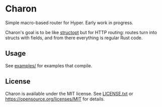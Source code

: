 # Charon
Simple macro-based router for Hyper. Early work in progress.

Charon's goal is to be like [structopt](https://docs.rs/structopt/0.3.12/structopt/) but for HTTP routing: routes turn into structs with fields, and from there everything is regular Rust code.

## Usage
See [examples/](examples/) for examples that compile.

## License
Charon is available under the MIT license. See [LICENSE.txt](LICENSE.txt) or <https://opensource.org/licenses/MIT> for details.